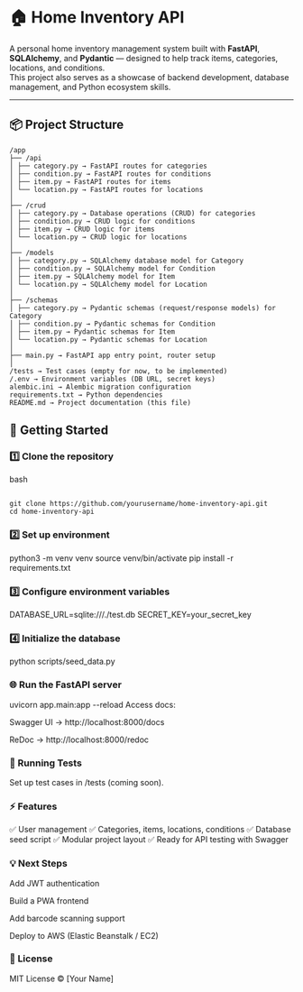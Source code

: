 # 🏠 Home Inventory API

A personal home inventory management system built with **FastAPI**, **SQLAlchemy**, and **Pydantic** — designed to help track items, categories, locations, and conditions.  
This project also serves as a showcase of backend development, database management, and Python ecosystem skills.

---

## 📦 Project Structure




```
/app
├── /api
│ ├── category.py → FastAPI routes for categories
│ ├── condition.py → FastAPI routes for conditions
│ ├── item.py → FastAPI routes for items
│ └── location.py → FastAPI routes for locations
│
├── /crud
│ ├── category.py → Database operations (CRUD) for categories
│ ├── condition.py → CRUD logic for conditions
│ ├── item.py → CRUD logic for items
│ └── location.py → CRUD logic for locations
│
├── /models
│ ├── category.py → SQLAlchemy database model for Category
│ ├── condition.py → SQLAlchemy model for Condition
│ ├── item.py → SQLAlchemy model for Item
│ └── location.py → SQLAlchemy model for Location
│
├── /schemas
│ ├── category.py → Pydantic schemas (request/response models) for Category
│ ├── condition.py → Pydantic schemas for Condition
│ ├── item.py → Pydantic schemas for Item
│ └── location.py → Pydantic schemas for Location
│
├── main.py → FastAPI app entry point, router setup
│
/tests → Test cases (empty for now, to be implemented)
/.env → Environment variables (DB URL, secret keys)
alembic.ini → Alembic migration configuration
requirements.txt → Python dependencies
README.md → Project documentation (this file)
```

## 🚀 Getting Started

### 1️⃣ Clone the repository

bash

```

git clone https://github.com/yourusername/home-inventory-api.git
cd home-inventory-api

```
### 2️⃣ Set up environment

python3 -m venv venv
source venv/bin/activate
pip install -r requirements.txt

### 3️⃣ Configure environment variables

DATABASE_URL=sqlite:///./test.db
SECRET_KEY=your_secret_key

### 4️⃣ Initialize the database

python scripts/seed_data.py

### 🌐 Run the FastAPI server

uvicorn app.main:app --reload
Access docs:

Swagger UI → http://localhost:8000/docs

ReDoc → http://localhost:8000/redoc

### 🧪 Running Tests

Set up test cases in /tests (coming soon).

### ⚡ Features

✅ User management
✅ Categories, items, locations, conditions
✅ Database seed script
✅ Modular project layout
✅ Ready for API testing with Swagger

### 💡 Next Steps

Add JWT authentication

Build a PWA frontend

Add barcode scanning support

Deploy to AWS (Elastic Beanstalk / EC2)

### 📄 License

MIT License © [Your Name]
